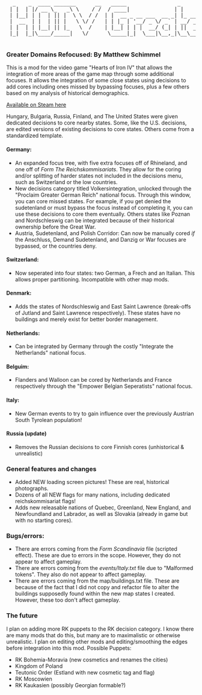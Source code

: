 <pre>
  _    _  ____ _______      __   _____                _              _____                        _           
 | |  | |/ __ \_   _\ \    / /  / ____|              | |            |  __ \                      (_)          
 | |__| | |  | || |  \ \  / /  | |  __ _ __ ___  __ _| |_ ___ _ __  | |  | | ___  _ __ ___   __ _ _ _ __  ___ 
 |  __  | |  | || |   \ \/ /   | | |_ | '__/ _ \/ _` | __/ _ \ '__| | |  | |/ _ \| '_ ` _ \ / _` | | '_ \/ __|
 | |  | | |__| || |_   \  /    | |__| | | |  __/ (_| | ||  __/ |    | |__| | (_) | | | | | | (_| | | | | \__ \
 |_|  |_|\____/_____|   \/      \_____|_|  \___|\__,_|\__\___|_|    |_____/ \___/|_| |_| |_|\__,_|_|_| |_|___/
 </pre>
### Greater Domains Refocused: By Matthew Schimmel
This is a mod for the video game "Hearts of Iron IV" that allows the integration of more areas of the game map through some additional focuses.
It allows the integration of some close states using decisions to add cores including ones missed by bypassing focuses, plus a few others based on my analysis of historical demographics.

[Available on Steam here](https://steamcommunity.com/sharedfiles/filedetails/?id=2844729564)

Hungary, Bulgaria, Russia, Finland, and The United States were given dedicated decisions to core nearby states. Some, like the U.S. decisions, are edited versions of existing decisions to core states. Others come from a standardized template.
#### Germany:
- An expanded focus tree, with five extra focuses off of Rhineland, and one off of <i>Form The Reichskommisariats</i>. They allow for the coring and/or splitting of harder states not included in the decisions menu, such as Switzerland or the low countries.
- New decisions category titled Volkersintegration, unlocked through the "Proclaim Greater German Reich" national focus. Through this window, you can core missed states. For example, if you get denied the sudetenland or must bypass the focus instead of completing it, you can use these decisions to core them eventually. Others states like Poznan and Nordschleswig can be integrated because of their historical ownership before the Great War.
- Austria, Sudetenland, and Polish Corridor: Can now be manually cored _if_ the Anschluss, Demand Sudetenland, and Danzig or War focuses are bypassed, or the countries deny.
#### Switzerland:
- Now seperated into four states: two German, a Frech and an Italian. This allows proper partitioning. Incompatible with other map mods.
#### Denmark:
- Adds the states of Nordschleswig and East Saint Lawrence (break-offs of Jutland and Saint Lawrence respectively). These states have no buildings and merely exist for better border management.
#### Netherlands:
- Can be integrated by Germany through the costly "Integrate the Netherlands" national focus.
#### Belguim: 
- Flanders and Walloon can be cored by Netherlands and France respectively through the "Empower Belgian Seperatists" national focus.
#### Italy:
-  New German events to try to gain influence over the previously Austrian South Tyrolean population!
#### Russia (update)
- Removes the Russian decisions to core Finnish cores (unhistorical & unrealistic)
### General features and changes
- Added NEW loading screen pictures! These are real, historical photographs.
- Dozens of all NEW flags for many nations, including dedicated reichskommisariat flags!
- Adds new releasable nations of Quebec, Greenland, New England, and Newfoundland and Labrador, as well as Slovakia (already in game but with no starting cores).

### Bugs/errors:
- There are errors coming from the <i>Form Scandinavia</i> file (scripted effect). These are due to errors in the scope. However, they do not appear to affect gameplay.
- There are errors coming from the <i>events/Italy.txt</i> file due to "Malformed tokens". They also do not appear to affect gameplay.
- There are errors coming from the </i>map/buildings.txt</i> file. These are because of the fact that I did not copy and refactor file to alter the buildings supposedly found within the new map states I created. However, these too don't affect gameplay.

### The future
 I plan on adding more RK puppets to the RK decision category. I know there are many mods that do this, but many are to maximalistic or otherwise unrealistic. I plan on editing other mods and editing/smoothing the edges before integration into this mod.
 Possible Puppets:
  - RK Bohemia-Moravia (new cosmetics and renames the cities)
  - Kingdom of Poland
  - Teutonic Order (Estland with new cosmetic tag and flag)
  - RK Moscowien
  - RK Kaukasien (possibly Georgian formable?)
